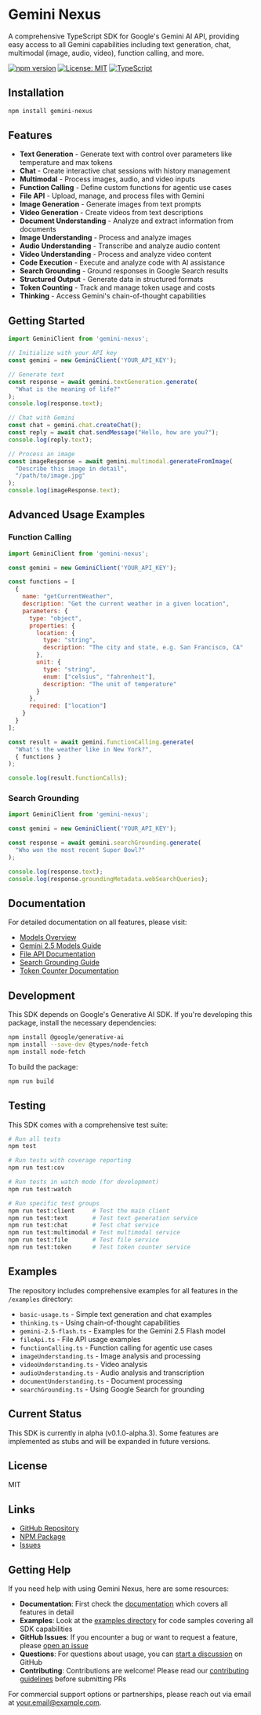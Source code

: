 # Gemini Nexus

A comprehensive TypeScript SDK for Google's Gemini AI API, providing easy access to all Gemini capabilities including text generation, chat, multimodal (image, audio, video), function calling, and more.

[![npm version](https://img.shields.io/npm/v/gemini-nexus.svg)](https://www.npmjs.com/package/gemini-nexus)
[![License: MIT](https://img.shields.io/badge/License-MIT-yellow.svg)](https://opensource.org/licenses/MIT)
[![TypeScript](https://img.shields.io/badge/TypeScript-5.1-blue.svg)](https://www.typescriptlang.org/)

## Installation

```bash
npm install gemini-nexus
```

## Features

- **Text Generation** - Generate text with control over parameters like temperature and max tokens
- **Chat** - Create interactive chat sessions with history management
- **Multimodal** - Process images, audio, and video inputs
- **Function Calling** - Define custom functions for agentic use cases
- **File API** - Upload, manage, and process files with Gemini
- **Image Generation** - Generate images from text prompts
- **Video Generation** - Create videos from text descriptions
- **Document Understanding** - Analyze and extract information from documents
- **Image Understanding** - Process and analyze images
- **Audio Understanding** - Transcribe and analyze audio content
- **Video Understanding** - Process and analyze video content
- **Code Execution** - Execute and analyze code with AI assistance
- **Search Grounding** - Ground responses in Google Search results
- **Structured Output** - Generate data in structured formats
- **Token Counting** - Track and manage token usage and costs
- **Thinking** - Access Gemini's chain-of-thought capabilities

## Getting Started

```javascript
import GeminiClient from 'gemini-nexus';

// Initialize with your API key
const gemini = new GeminiClient('YOUR_API_KEY');

// Generate text
const response = await gemini.textGeneration.generate(
  "What is the meaning of life?"
);
console.log(response.text);

// Chat with Gemini
const chat = gemini.chat.createChat();
const reply = await chat.sendMessage("Hello, how are you?");
console.log(reply.text);

// Process an image
const imageResponse = await gemini.multimodal.generateFromImage(
  "Describe this image in detail",
  "/path/to/image.jpg"
);
console.log(imageResponse.text);
```

## Advanced Usage Examples

### Function Calling

```javascript
import GeminiClient from 'gemini-nexus';

const gemini = new GeminiClient('YOUR_API_KEY');

const functions = [
  {
    name: "getCurrentWeather",
    description: "Get the current weather in a given location",
    parameters: {
      type: "object",
      properties: {
        location: {
          type: "string",
          description: "The city and state, e.g. San Francisco, CA"
        },
        unit: {
          type: "string",
          enum: ["celsius", "fahrenheit"],
          description: "The unit of temperature"
        }
      },
      required: ["location"]
    }
  }
];

const result = await gemini.functionCalling.generate(
  "What's the weather like in New York?",
  { functions }
);

console.log(result.functionCalls);
```

### Search Grounding

```javascript
import GeminiClient from 'gemini-nexus';

const gemini = new GeminiClient('YOUR_API_KEY');

const response = await gemini.searchGrounding.generate(
  "Who won the most recent Super Bowl?"
);

console.log(response.text);
console.log(response.groundingMetadata.webSearchQueries);
```

## Documentation

For detailed documentation on all features, please visit:

- [Models Overview](https://github.com/bantoinese83/gemini-nexus/blob/main/docs/models.md)
- [Gemini 2.5 Models Guide](https://github.com/bantoinese83/gemini-nexus/blob/main/docs/gemini-2.5-models.md)
- [File API Documentation](https://github.com/bantoinese83/gemini-nexus/blob/main/docs/file-api.md)
- [Search Grounding Guide](https://github.com/bantoinese83/gemini-nexus/blob/main/docs/search-grounding.md)
- [Token Counter Documentation](https://github.com/bantoinese83/gemini-nexus/blob/main/docs/token-counter.md)

## Development

This SDK depends on Google's Generative AI SDK. If you're developing this package, install the necessary dependencies:

```bash
npm install @google/generative-ai
npm install --save-dev @types/node-fetch
npm install node-fetch
```

To build the package:

```bash
npm run build
```

## Testing

This SDK comes with a comprehensive test suite:

```bash
# Run all tests
npm test

# Run tests with coverage reporting
npm run test:cov

# Run tests in watch mode (for development)
npm run test:watch

# Run specific test groups
npm run test:client     # Test the main client
npm run test:text       # Test text generation service
npm run test:chat       # Test chat service
npm run test:multimodal # Test multimodal service
npm run test:file       # Test file service
npm run test:token      # Test token counter service
```

## Examples

The repository includes comprehensive examples for all features in the `/examples` directory:

- `basic-usage.ts` - Simple text generation and chat examples
- `thinking.ts` - Using chain-of-thought capabilities
- `gemini-2.5-flash.ts` - Examples for the Gemini 2.5 Flash model
- `fileApi.ts` - File API usage examples
- `functionCalling.ts` - Function calling for agentic use cases
- `imageUnderstanding.ts` - Image analysis and processing
- `videoUnderstanding.ts` - Video analysis
- `audioUnderstanding.ts` - Audio analysis and transcription
- `documentUnderstanding.ts` - Document processing
- `searchGrounding.ts` - Using Google Search for grounding

## Current Status

This SDK is currently in alpha (v0.1.0-alpha.3). Some features are implemented as stubs and will be expanded in future versions.

## License

MIT

## Links

- [GitHub Repository](https://github.com/bantoinese83/gemini-nexus)
- [NPM Package](https://www.npmjs.com/package/gemini-nexus)
- [Issues](https://github.com/bantoinese83/gemini-nexus/issues)

## Getting Help

If you need help with using Gemini Nexus, here are some resources:

- **Documentation**: First check the [documentation](https://github.com/bantoinese83/gemini-nexus/tree/main/docs) which covers all features in detail
- **Examples**: Look at the [examples directory](https://github.com/bantoinese83/gemini-nexus/tree/main/examples) for code samples covering all SDK capabilities
- **GitHub Issues**: If you encounter a bug or want to request a feature, please [open an issue](https://github.com/bantoinese83/gemini-nexus/issues/new)
- **Questions**: For questions about usage, you can [start a discussion](https://github.com/bantoinese83/gemini-nexus/discussions) on GitHub
- **Contributing**: Contributions are welcome! Please read our [contributing guidelines](https://github.com/bantoinese83/gemini-nexus/blob/main/CONTRIBUTING.md) before submitting PRs

For commercial support options or partnerships, please reach out via email at your.email@example.com. 